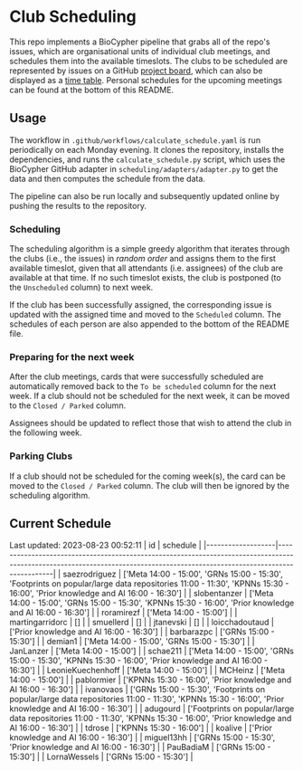 # Club Scheduling

This repo implements a BioCypher pipeline that grabs all of the repo's issues,
which are organisational units of individual club meetings, and schedules them
into the available timeslots. The clubs to be scheduled are represented by
issues on a GitHub [project
board](https://github.com/orgs/saezlab/projects/18/views/1), which can also be
displayed as a [time
table](https://github.com/orgs/saezlab/projects/18/views/2). Personal schedules
for the upcoming meetings can be found at the bottom of this README.

## Usage

The workflow in `.github/workflows/calculate_schedule.yaml` is run periodically
on each Monday evening. It clones the repository, installs the dependencies, and
runs the `calculate_schedule.py` script, which uses the BioCypher GitHub adapter
in `scheduling/adapters/adapter.py` to get the data and then computes the
schedule from the data.

The pipeline can also be run locally and subsequently updated online by pushing
the results to the repository. 

### Scheduling

The scheduling algorithm is a simple greedy algorithm that iterates through the
clubs (i.e., the issues) in *random order* and assigns them to the first
available timeslot, given that all attendants (i.e. assignees) of the club are
available at that time. If no such timeslot exists, the club is postponed (to
the `Unscheduled` column) to next week. 

If the club has been successfully assigned, the corresponding issue is updated
with the assigned time and moved to the `Scheduled` column. The schedules of
each person are also appended to the bottom of the README file.

### Preparing for the next week

After the club meetings, cards that were successfully scheduled are
automatically removed back to the `To be scheduled` column for the next week.
If a club should not be scheduled for the next week, it can be moved to the
`Closed / Parked` column.

Assignees should be updated to reflect those that wish to attend the club in the
following week.

### Parking Clubs

If a club should not be scheduled for the coming week(s), the card can be moved
to the `Closed / Parked` column. The club will then be ignored by the scheduling
algorithm.

## Current Schedule
Last updated: 2023-08-23 00:52:11
| id                | schedule                                                                                                                                                                   |
|-------------------|----------------------------------------------------------------------------------------------------------------------------------------------------------------------------|
| saezrodriguez     | ['Meta 14:00 - 15:00', 'GRNs 15:00 - 15:30', 'Footprints on popular/large data repositories 11:00 - 11:30', 'KPNNs 15:30 - 16:00', 'Prior knowledge and AI 16:00 - 16:30'] |
| slobentanzer      | ['Meta 14:00 - 15:00', 'GRNs 15:00 - 15:30', 'KPNNs 15:30 - 16:00', 'Prior knowledge and AI 16:00 - 16:30']                                                                |
| roramirezf        | ['Meta 14:00 - 15:00']                                                                                                                                                     |
| martingarridorc   | []                                                                                                                                                                         |
| smuellerd         | []                                                                                                                                                                         |
| jtanevski         | []                                                                                                                                                                         |
| loicchadoutaud    | ['Prior knowledge and AI 16:00 - 16:30']                                                                                                                                   |
| barbarazpc        | ['GRNs 15:00 - 15:30']                                                                                                                                                     |
| demian1           | ['Meta 14:00 - 15:00', 'GRNs 15:00 - 15:30']                                                                                                                               |
| JanLanzer         | ['Meta 14:00 - 15:00']                                                                                                                                                     |
| schae211          | ['Meta 14:00 - 15:00', 'GRNs 15:00 - 15:30', 'KPNNs 15:30 - 16:00', 'Prior knowledge and AI 16:00 - 16:30']                                                                |
| LeonieKuechenhoff | ['Meta 14:00 - 15:00']                                                                                                                                                     |
| MCHeinz           | ['Meta 14:00 - 15:00']                                                                                                                                                     |
| pablormier        | ['KPNNs 15:30 - 16:00', 'Prior knowledge and AI 16:00 - 16:30']                                                                                                            |
| ivanovaos         | ['GRNs 15:00 - 15:30', 'Footprints on popular/large data repositories 11:00 - 11:30', 'KPNNs 15:30 - 16:00', 'Prior knowledge and AI 16:00 - 16:30']                       |
| adugourd          | ['Footprints on popular/large data repositories 11:00 - 11:30', 'KPNNs 15:30 - 16:00', 'Prior knowledge and AI 16:00 - 16:30']                                             |
| tdrose            | ['KPNNs 15:30 - 16:00']                                                                                                                                                    |
| koalive           | ['Prior knowledge and AI 16:00 - 16:30']                                                                                                                                   |
| miguel13hh        | ['GRNs 15:00 - 15:30', 'Prior knowledge and AI 16:00 - 16:30']                                                                                                             |
| PauBadiaM         | ['GRNs 15:00 - 15:30']                                                                                                                                                     |
| LornaWessels      | ['GRNs 15:00 - 15:30']                                                                                                                                                     |